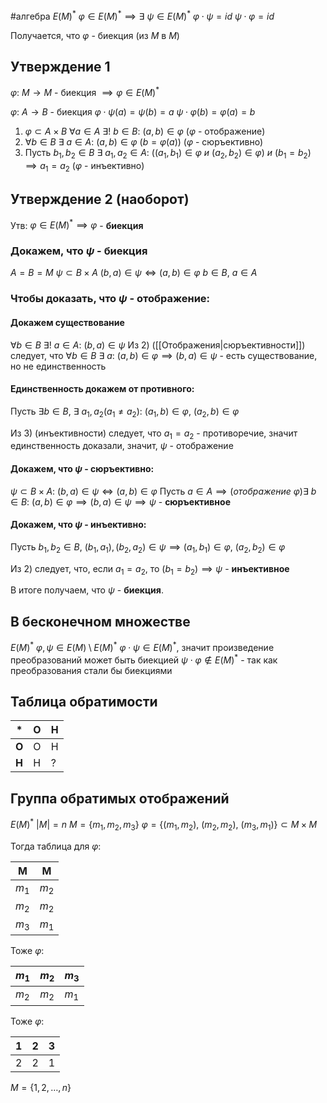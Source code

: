 #алгебра 
$E(M)^*$
$\varphi \in E(M)^* \implies \exists \ \psi \in E(M)^*$
$\varphi \cdot \psi = id$
$\psi \cdot \varphi = id$

Получается, что $\varphi$ - биекция (из $M$ в $M$)

## Утверждение 1
$\varphi: \ M \to M$ - биекция $\implies \varphi \in E(M)^*$

$\varphi: \ A \to B$ - биекция
$\varphi \cdot \psi(a) = \psi(b) = a$
$\psi \cdot \varphi(b) = \varphi(a) = b$

1) $\varphi \subset A \times B \ \forall a \in A \ \exists! \ b \in B: \ (a, b) \in \varphi$ ($\varphi$ - отображение)
2) $\forall b \in B \ \exists \ a \in A: \ (a, b) \in \varphi \ (b = \varphi(a))$ ($\varphi$ - сюръективно)
3) Пусть $b_1, b_2 \in B \ \exists \ a_1, a_2 \in A: \ ((a_1, b_1) \in \varphi \ и \ (a_2, b_2) \in \varphi) \ и \ (b_1 = b_2) \implies a_1 = a_2$ ($\varphi$ - инъективно)

## Утверждение 2 (наоборот)
Утв: $\varphi \in E(M)^* \implies \varphi$ - **биекция**
### Докажем, что $\psi$ - биекция
$A = B = M$
$\psi \subset B \times A$
$(b, a) \in \psi \iff (a, b) \in \varphi$
$b \in B, \ a \in A$

### Чтобы доказать, что $\psi$ - отображение:
#### Докажем существование
$\forall b \in B \ \exists! \ a \in A: \ (b, a) \in \psi$
Из 2) ([[Отображения|сюръективности]]) следует, что $\forall b \in B \ \exists \ a: \ (a, b) \in \varphi \implies (b, a) \in \psi$ - есть существование, но не единственность

#### Единственность докажем от противного:
Пусть $\exists b \in B, \ \exists \ a_1, a_2 (a_1 \neq a_2): \ (a_1, b) \in \varphi, \ (a_2, b) \in \varphi$

Из 3) (инъективности) следует, что $a_1 = a_2$ - противоречие, значит единственность доказали, значит, $\psi$ - отображение

#### Докажем, что $\psi$ - сюръективно:
$\psi \subset B \times A: \ (b, a) \in \psi \iff (a, b) \in \varphi$
Пусть $a \in A \implies (отображение \ \varphi) \exists \ b \in B: \ (a, b) \in \varphi \implies (b, a) \in \psi \implies \psi$ - **сюръективное**

#### Докажем, что $\psi$ - инъективно:
Пусть $b_1, b_2 \in B, \ (b_1, a_1), (b_2, a_2) \in \psi \implies (a_1, b_1) \in \varphi, \ (a_2, b_2) \in \varphi$

Из 2) следует, что, если $a_1 = a_2$, то $(b_1 = b_2) \implies \psi$ - **инъективное**

В итоге получаем, что $\psi$ - **биекция**.

## В бесконечном множестве
$E(M)^*$
$\varphi, \psi \in E(M) \setminus E(M)^*$
$\varphi \cdot \psi \in E(M)^*$, значит произведение преобразований может быть биекцией
$\psi \cdot \varphi \notin E(M)^*$ - так как преобразования стали бы биекциями

## Таблица обратимости

| $*$   | О   | Н   |
| ----- | --- | --- |
| **О** | О   | Н   |
| **Н** | Н   | ?   |

## Группа обратимых отображений
$E(M)^* \ |M| = n$
$M  = \{ m_1, m_2, m_3 \}$
$\varphi = \{ (m_1, m_2), \ (m_2, m_2), \ (m_3, m_1) \} \subset M \times M$

Тогда таблица для $\varphi$:

| M     | M     |
| ----- | ----- |
| $m_1$ | $m_2$ |
| $m_2$ | $m_2$ |
| $m_3$ | $m_1$ |

Тоже $\varphi$:

| $m_1$ | $m_2$ | $m_3$ |
| ----- | ----- | ----- |
| $m_2$ | $m_2$ | $m_1$ |

Тоже $\varphi$:

| 1   | 2   | 3   |
| --- | --- | --- |
| 2   | 2   | 1   |
$M = \{ 1, 2, \dots, n \}$